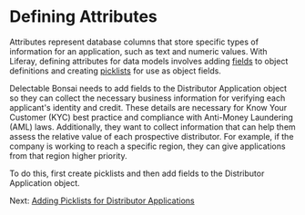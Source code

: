 # Defining Attributes

Attributes represent database columns that store specific types of information for an application, such as text and numeric values. With Liferay, defining attributes for data models involves adding [fields](https://learn.liferay.com/en/w/dxp/building-applications/objects/creating-and-managing-objects/fields) to object definitions and creating [picklists](https://learn.liferay.com/en/w/dxp/building-applications/objects/picklists) for use as object fields.

<!-- Diagram -->

Delectable Bonsai needs to add fields to the Distributor Application object so they can collect the necessary business information for verifying each applicant's identity and credit. These details are necessary for Know Your Customer (KYC) best practice and compliance with Anti-Money Laundering (AML) laws. Additionally, they want to collect information that can help them assess the relative value of each prospective distributor. For example, if the company is working to reach a specific region, they can give applications from that region higher priority.

To do this, first create picklists and then add fields to the Distributor Application object.

Next: [Adding Picklists for Distributor Applications](./defining-attributes/adding-picklists-for-distributor-applications.md)
